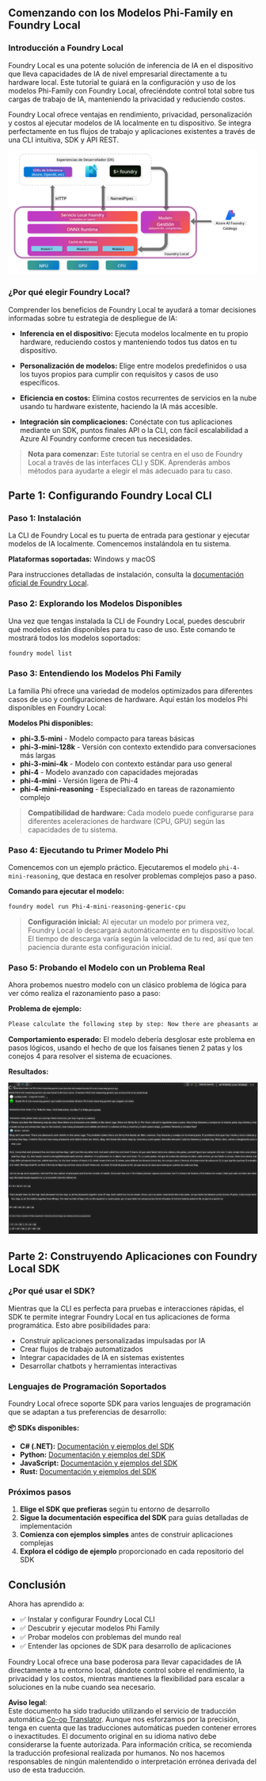<!--
CO_OP_TRANSLATOR_METADATA:
{
  "original_hash": "52973a5680a65a810aa80b7036afd31f",
  "translation_date": "2025-07-16T19:41:36+00:00",
  "source_file": "md/01.Introduction/02/07.FoundryLocal.md",
  "language_code": "es"
}
-->
## Comenzando con los Modelos Phi-Family en Foundry Local

### Introducción a Foundry Local

Foundry Local es una potente solución de inferencia de IA en el dispositivo que lleva capacidades de IA de nivel empresarial directamente a tu hardware local. Este tutorial te guiará en la configuración y uso de los modelos Phi-Family con Foundry Local, ofreciéndote control total sobre tus cargas de trabajo de IA, manteniendo la privacidad y reduciendo costos.

Foundry Local ofrece ventajas en rendimiento, privacidad, personalización y costos al ejecutar modelos de IA localmente en tu dispositivo. Se integra perfectamente en tus flujos de trabajo y aplicaciones existentes a través de una CLI intuitiva, SDK y API REST.


![arch](../../../../../translated_images/foundry-local-arch.8823e321dd8258d7d68815ddb0153503587142ff32e6997041c7cf0c9df24b49.es.png)

### ¿Por qué elegir Foundry Local?

Comprender los beneficios de Foundry Local te ayudará a tomar decisiones informadas sobre tu estrategia de despliegue de IA:

- **Inferencia en el dispositivo:** Ejecuta modelos localmente en tu propio hardware, reduciendo costos y manteniendo todos tus datos en tu dispositivo.

- **Personalización de modelos:** Elige entre modelos predefinidos o usa los tuyos propios para cumplir con requisitos y casos de uso específicos.

- **Eficiencia en costos:** Elimina costos recurrentes de servicios en la nube usando tu hardware existente, haciendo la IA más accesible.

- **Integración sin complicaciones:** Conéctate con tus aplicaciones mediante un SDK, puntos finales API o la CLI, con fácil escalabilidad a Azure AI Foundry conforme crecen tus necesidades.

> **Nota para comenzar:** Este tutorial se centra en el uso de Foundry Local a través de las interfaces CLI y SDK. Aprenderás ambos métodos para ayudarte a elegir el más adecuado para tu caso.

## Parte 1: Configurando Foundry Local CLI

### Paso 1: Instalación

La CLI de Foundry Local es tu puerta de entrada para gestionar y ejecutar modelos de IA localmente. Comencemos instalándola en tu sistema.

**Plataformas soportadas:** Windows y macOS

Para instrucciones detalladas de instalación, consulta la [documentación oficial de Foundry Local](https://github.com/microsoft/Foundry-Local/blob/main/README.md).

### Paso 2: Explorando los Modelos Disponibles

Una vez que tengas instalada la CLI de Foundry Local, puedes descubrir qué modelos están disponibles para tu caso de uso. Este comando te mostrará todos los modelos soportados:


```bash
foundry model list
```

### Paso 3: Entendiendo los Modelos Phi Family

La familia Phi ofrece una variedad de modelos optimizados para diferentes casos de uso y configuraciones de hardware. Aquí están los modelos Phi disponibles en Foundry Local:

**Modelos Phi disponibles:** 

- **phi-3.5-mini** - Modelo compacto para tareas básicas
- **phi-3-mini-128k** - Versión con contexto extendido para conversaciones más largas
- **phi-3-mini-4k** - Modelo con contexto estándar para uso general
- **phi-4** - Modelo avanzado con capacidades mejoradas
- **phi-4-mini** - Versión ligera de Phi-4
- **phi-4-mini-reasoning** - Especializado en tareas de razonamiento complejo

> **Compatibilidad de hardware:** Cada modelo puede configurarse para diferentes aceleraciones de hardware (CPU, GPU) según las capacidades de tu sistema.

### Paso 4: Ejecutando tu Primer Modelo Phi

Comencemos con un ejemplo práctico. Ejecutaremos el modelo `phi-4-mini-reasoning`, que destaca en resolver problemas complejos paso a paso.


**Comando para ejecutar el modelo:**

```bash
foundry model run Phi-4-mini-reasoning-generic-cpu
```

> **Configuración inicial:** Al ejecutar un modelo por primera vez, Foundry Local lo descargará automáticamente en tu dispositivo local. El tiempo de descarga varía según la velocidad de tu red, así que ten paciencia durante esta configuración inicial.

### Paso 5: Probando el Modelo con un Problema Real

Ahora probemos nuestro modelo con un clásico problema de lógica para ver cómo realiza el razonamiento paso a paso:

**Problema de ejemplo:**

```txt
Please calculate the following step by step: Now there are pheasants and rabbits in the same cage, there are thirty-five heads on top and ninety-four legs on the bottom, how many pheasants and rabbits are there?
```

**Comportamiento esperado:** El modelo debería desglosar este problema en pasos lógicos, usando el hecho de que los faisanes tienen 2 patas y los conejos 4 para resolver el sistema de ecuaciones.

**Resultados:**

![cli](../../../../../translated_images/cli.862ec6b55c2b5d916093866d4df99190150d4198fd33ab79e586f9d6f5403089.es.png)

## Parte 2: Construyendo Aplicaciones con Foundry Local SDK

### ¿Por qué usar el SDK?

Mientras que la CLI es perfecta para pruebas e interacciones rápidas, el SDK te permite integrar Foundry Local en tus aplicaciones de forma programática. Esto abre posibilidades para:

- Construir aplicaciones personalizadas impulsadas por IA
- Crear flujos de trabajo automatizados
- Integrar capacidades de IA en sistemas existentes
- Desarrollar chatbots y herramientas interactivas

### Lenguajes de Programación Soportados

Foundry Local ofrece soporte SDK para varios lenguajes de programación que se adaptan a tus preferencias de desarrollo:

**📦 SDKs disponibles:**

- **C# (.NET):** [Documentación y ejemplos del SDK](https://github.com/microsoft/Foundry-Local/tree/main/sdk/cs)
- **Python:** [Documentación y ejemplos del SDK](https://github.com/microsoft/Foundry-Local/tree/main/sdk/python)
- **JavaScript:** [Documentación y ejemplos del SDK](https://github.com/microsoft/Foundry-Local/tree/main/sdk/js)
- **Rust:** [Documentación y ejemplos del SDK](https://github.com/microsoft/Foundry-Local/tree/main/sdk/rust)

### Próximos pasos

1. **Elige el SDK que prefieras** según tu entorno de desarrollo
2. **Sigue la documentación específica del SDK** para guías detalladas de implementación
3. **Comienza con ejemplos simples** antes de construir aplicaciones complejas
4. **Explora el código de ejemplo** proporcionado en cada repositorio del SDK

## Conclusión

Ahora has aprendido a:
- ✅ Instalar y configurar Foundry Local CLI
- ✅ Descubrir y ejecutar modelos Phi Family
- ✅ Probar modelos con problemas del mundo real
- ✅ Entender las opciones de SDK para desarrollo de aplicaciones

Foundry Local ofrece una base poderosa para llevar capacidades de IA directamente a tu entorno local, dándote control sobre el rendimiento, la privacidad y los costos, mientras mantienes la flexibilidad para escalar a soluciones en la nube cuando sea necesario.

**Aviso legal**:  
Este documento ha sido traducido utilizando el servicio de traducción automática [Co-op Translator](https://github.com/Azure/co-op-translator). Aunque nos esforzamos por la precisión, tenga en cuenta que las traducciones automáticas pueden contener errores o inexactitudes. El documento original en su idioma nativo debe considerarse la fuente autorizada. Para información crítica, se recomienda la traducción profesional realizada por humanos. No nos hacemos responsables de ningún malentendido o interpretación errónea derivada del uso de esta traducción.